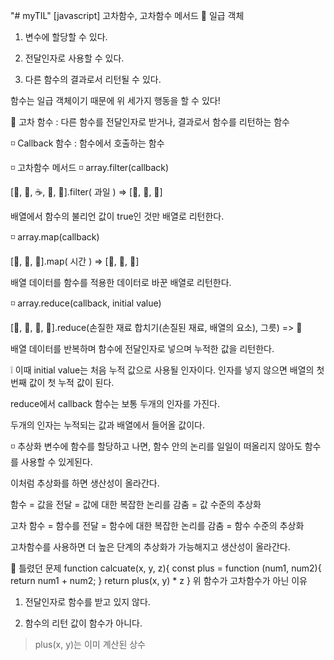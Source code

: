 "# myTIL" 
[javascript] 고차함수, 고차함수 메서드 
📌 일급 객체 
1. 변수에 할당할 수 있다.

2. 전달인자로 사용할 수 있다.

3. 다른 함수의 결과로서 리턴될 수 있다.

 

함수는 일급 객체이기 때문에 위 세가지 행동을 할 수 있다!

 

📌 고차 함수
: 다른 함수를 전달인자로 받거나, 결과로서 함수를 리턴하는 함수

 

◽ Callback 함수
 : 함수에서 호출하는 함수

 
◽ 고차함수 메서드
◽ array.filter(callback)

  [🍔, 🍓, ☕, 🍑, 🍉].filter( 과일 )   =>   [🍓, 🍑, 🍉]

  배열에서 함수의 불리언 값이 true인 것만 배열로 리턴한다.

 

◽ array.map(callback)

  [🐥, 🐛, 👶].map( 시간 )   =>   [🐓, 🦋, 👩]

  배열 데이터를 함수를 적용한 데이터로 바꾼 배열로 리턴한다.

 

◽ array.reduce(callback, initial value)

  [🥦, 🥑, 🥬, 🍎].reduce(손질한 재료 합치기(손질된 재료, 배열의 요소), 그릇)   =>  🥗

  배열 데이터를 반복하며 함수에 전달인자로 넣으며 누적한 값을 리턴한다.

 

  ❕ 이때 initial value는 처음 누적 값으로 사용될 인자이다. 인자를 넣지 않으면 배열의 첫번째 값이 첫 누적 값이 된다.

 

  reduce에서 callback 함수는 보통 두개의 인자를 가진다.

  두개의 인자는 누적되는 값과 배열에서 들어올 값이다.

 

◽ 추상화
변수에 함수를 할당하고 나면, 함수 안의 논리를 일일이 떠올리지 않아도 함수를 사용할 수 있게된다.

이처럼 추상화를 하면 생산성이 올라간다.

 

함수 = 값을 전달 = 값에 대한 복잡한 논리를 감춤 = 값 수준의 추상화

고차 함수  = 함수를 전달 = 함수에 대한 복잡한 논리를 감춤 = 함수 수준의 추상화

 

고차함수를 사용하면 더 높은 단계의 추상화가 가능해지고 생산성이 올라간다.

 

 

📝 틀렸던 문제
function calcuate(x, y, z){
	const plus = function (num1, num2){
		return num1 + num2;
	}
	return plus(x, y) * z
}
위 함수가 고차함수가 아닌 이유

1. 전달인자로 함수를 받고 있지 않다.

2. 함수의 리턴 값이 함수가 아니다.

> plus(x, y)는 이미 계산된 상수  

 
